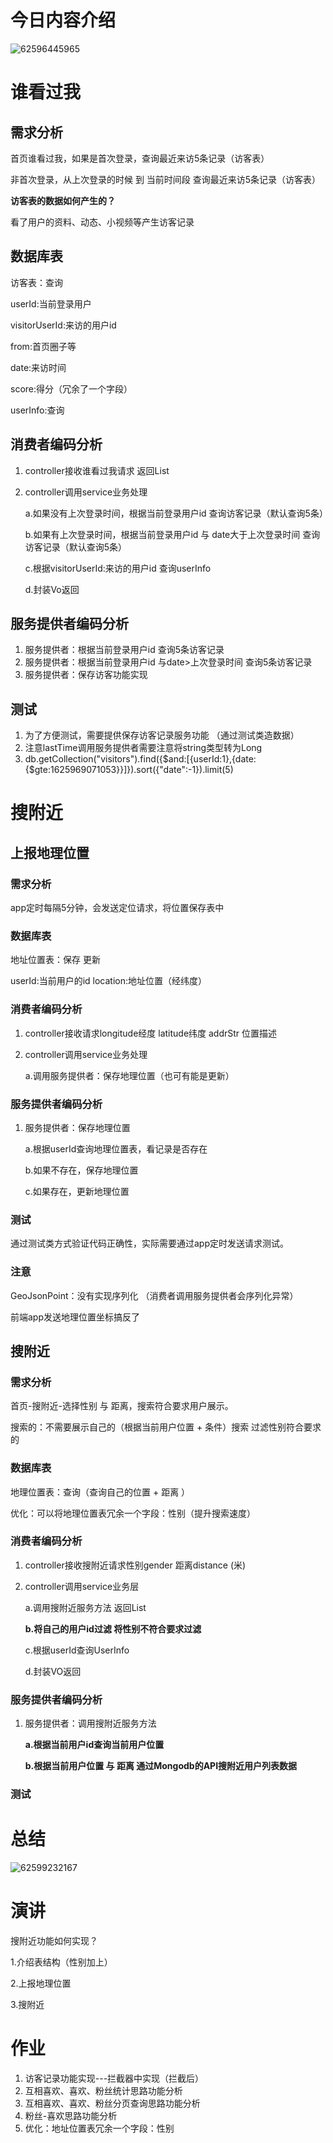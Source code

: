 # 今日内容介绍

![62596445965](assets/1625964459650.png)

# 谁看过我

## 需求分析

首页谁看过我，如果是首次登录，查询最近来访5条记录（访客表）

非首次登录，从上次登录的时候  到 当前时间段 查询最近来访5条记录（访客表）

**访客表的数据如何产生的？**

看了用户的资料、动态、小视频等产生访客记录

## 数据库表

访客表：查询

userId:当前登录用户

visitorUserId:来访的用户id

from:首页圈子等

date:来访时间

score:得分（冗余了一个字段）



userInfo:查询

## 消费者编码分析

1. controller接收谁看过我请求 返回List<XXXVo>

2. controller调用service业务处理

   a.如果没有上次登录时间，根据当前登录用户id 查询访客记录（默认查询5条）

   b.如果有上次登录时间，根据当前登录用户id 与  date大于上次登录时间  查询访客记录（默认查询5条）

   c.根据visitorUserId:来访的用户id 查询userInfo

   d.封装Vo返回

## 服务提供者编码分析

1. 服务提供者：根据当前登录用户id 查询5条访客记录
2. 服务提供者：根据当前登录用户id 与date>上次登录时间 查询5条访客记录
3. 服务提供者：保存访客功能实现


## 测试

1. 为了方便测试，需要提供保存访客记录服务功能  （通过测试类造数据）
2. 注意lastTime调用服务提供者需要注意将string类型转为Long
3. db.getCollection("visitors").find({$and:[{userId:1},{date:{$gte:1625969071053}}]}).sort({"date":-1}).limit(5)





# 搜附近

## 上报地理位置

### 需求分析

app定时每隔5分钟，会发送定位请求，将位置保存表中

### 数据库表

地址位置表：保存 更新

userId:当前用户的id location:地址位置（经纬度）

### 消费者编码分析

1. controller接收请求longitude经度 latitude纬度 addrStr 位置描述

2. controller调用service业务处理

   a.调用服务提供者：保存地理位置（也可有能是更新）

### 服务提供者编码分析

1. 服务提供者：保存地理位置

   a.根据userId查询地理位置表，看记录是否存在

   b.如果不存在，保存地理位置

   c.如果存在，更新地理位置

### 测试

通过测试类方式验证代码正确性，实际需要通过app定时发送请求测试。

### 注意

GeoJsonPoint：没有实现序列化 （消费者调用服务提供者会序列化异常）

前端app发送地理位置坐标搞反了





## 搜附近

### 需求分析

首页-搜附近-选择性别 与 距离，搜索符合要求用户展示。

搜索的：不需要展示自己的（根据当前用户位置 + 条件）搜索   过滤性别符合要求的

### 数据库表

地理位置表：查询（查询自己的位置 + 距离 ）

优化：可以将地理位置表冗余一个字段：性别（提升搜索速度）

### 消费者编码分析

1. controller接收搜附近请求性别gender  距离distance (米)

2. controller调用service业务层

   a.调用搜附近服务方法 返回List<T>

   **b.将自己的用户id过滤     将性别不符合要求过滤**

   c.根据userId查询UserInfo

   d.封装VO返回

### 服务提供者编码分析

1. 服务提供者：调用搜附近服务方法

   **a.根据当前用户id查询当前用户位置**

   **b.根据当前用户位置 与 距离 通过Mongodb的API搜附近用户列表数据**

### 测试



# 总结

![62599232167](assets/1625992321677.png)



# 演讲

搜附近功能如何实现？

1.介绍表结构（性别加上）

2.上报地理位置

3.搜附近



# 作业

1. 访客记录功能实现---拦截器中实现（拦截后）
2. 互相喜欢、喜欢、粉丝统计思路功能分析
3. 互相喜欢、喜欢、粉丝分页查询思路功能分析
4. 粉丝-喜欢思路功能分析
5. 优化：地址位置表冗余一个字段：性别